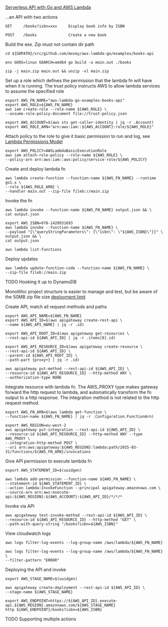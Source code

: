 [Serverless API with Go and AWS Lambda](https://www.alexedwards.net/blog/serverless-api-with-go-and-aws-lambda)

...an API with two actions
    
    GET     /books?isbn=xxx     Display book info by ISBN
    
    POST    /books	            Create a new book
    
    
Build the exe. 
Zip must not contain dir path

    cd ${GOPATH}/src/github.com/mozey/aws-lambda-go/examples/books-api

    env GOOS=linux GOARCH=amd64 go build -o main.out ./books
    
    zip -j main.zip main.out && unzip -vl main.zip
    
    
Set up a role which defines the permission that 
the lambda fn will have when it is running.
The trust policy instructs AWS to allow 
lambda services to assume the specified role

    export AWS_FN_NAME="aws-lambda-go-examples-books-api"
    export AWS_ROLE=${AWS_FN_NAME}
    aws iam create-role --role-name ${AWS_ROLE} \
    --assume-role-policy-document file://trust-policy.json
    
    export AWS_ACCOUNT=$(aws sts get-caller-identity | jq -r .Account)
    export AWS_ROLE_ARN="arn:aws:iam::${AWS_ACCOUNT}:role/${AWS_ROLE}"
    
    
Attach policy to the role to give it basic permission to run and log,
see [Lambda Permissions Model](https://docs.aws.amazon.com/lambda/latest/dg/intro-permission-model.html)

    export AWS_POLICY=AWSLambdaBasicExecutionRole
    aws iam attach-role-policy --role-name ${AWS_ROLE} \
    --policy-arn arn:aws:iam::aws:policy/service-role/${AWS_POLICY}


Create and deploy lambda fn

    aws lambda create-function --function-name ${AWS_FN_NAME} --runtime go1.x \
    --role ${AWS_ROLE_ARN} \
    --handler main.out --zip-file fileb://main.zip
    
    
Invoke the fn
    
    aws lambda invoke --function-name ${AWS_FN_NAME} output.json && \
    cat output.json
    
    export AWS_ISBN=978-1420931693
    aws lambda invoke --function-name ${AWS_FN_NAME} \
    --payload "{\"queryStringParameters\": {\"isbn\": \"${AWS_ISBN}\"}}" \
    output.json && \
    cat output.json
    
    aws lambda list-functions
    
    
Deploy updates

    aws lambda update-function-code --function-name ${AWS_FN_NAME} \
    --zip-file fileb://main.zip
    
    
TODO Hooking it up to DynamoDB

Monolithic project structure is easier to manage and test,
but be aware of the 50MB zip file size 
[deployment limit](https://docs.aws.amazon.com/lambda/latest/dg/limits.html)
    
    
Create API,
match all request methods and paths 

    export AWS_API_NAME=${AWS_FN_NAME}
    export AWS_API_ID=$(aws apigateway create-rest-api \
    --name ${AWS_API_NAME} | jq -r .id)
    
    export AWS_API_ROOT_ID=$(aws apigateway get-resources \
    --rest-api-id ${AWS_API_ID} | jq -r .items[0].id)
    
    export AWS_API_RESOURCE_ID=$(aws apigateway create-resource \
    --rest-api-id ${AWS_API_ID} \
    --parent-id ${AWS_API_ROOT_ID} \
    --path-part {proxy+} | jq -r .id)

    aws apigateway put-method --rest-api-id ${AWS_API_ID} \
    --resource-id ${AWS_API_RESOURCE_ID} --http-method ANY \
    --authorization-type NONE
    
Integrate resource with lambda fn.
The AWS_PROXY type makes gateway forward the http request to lambda,
and automatically transform the fn output to a http response.
The integration method is not related to the http request method.

    export AWS_FN_ARN=$(aws lambda get-function \
    --function-name ${AWS_FN_NAME} | jq -r .Configuration.FunctionArn)
    
    export AWS_REGION=eu-west-2
    aws apigateway put-integration --rest-api-id ${AWS_API_ID} \
    --resource-id ${AWS_API_RESOURCE_ID} --http-method ANY --type AWS_PROXY \
    --integration-http-method POST \
    --uri arn:aws:apigateway:${AWS_REGION}:lambda:path/2015-03-31/functions/${AWS_FN_ARN}/invocations

Give API permission to execute lambda fn

    export AWS_STATEMENT_ID=$(uuidgen)
    
    aws lambda add-permission --function-name ${AWS_FN_NAME} \
    --statement-id ${AWS_STATEMENT_ID} \
    --action lambda:InvokeFunction --principal apigateway.amazonaws.com \
    --source-arn arn:aws:execute-api:${AWS_REGION}:${AWS_ACCOUNT}:${AWS_API_ID}/*/*/*
    
Invoke via API

    aws apigateway test-invoke-method --rest-api-id ${AWS_API_ID} \
    --resource-id ${AWS_API_RESOURCE_ID} --http-method "GET" \
    --path-with-query-string "/books?isbn=${AWS_ISBN}"
    
View cloudwatch logs

    aws logs filter-log-events --log-group-name /aws/lambda/${AWS_FN_NAME}

    aws logs filter-log-events --log-group-name /aws/lambda/${AWS_FN_NAME} \
    --filter-pattern "ERROR"
    
Deploying the API and invoke

    export AWS_STAGE_NAME=$(uuidgen)

    aws apigateway create-deployment --rest-api-id ${AWS_API_ID} \
    --stage-name ${AWS_STAGE_NAME}
    
    export AWS_ENDPOINT=https://${AWS_API_ID}.execute-api.${AWS_REGION}.amazonaws.com/${AWS_STAGE_NAME}
    http ${AWS_ENDPOINT}/books?isbn=${AWS_ISBN}
    
TODO Supporting multiple actions